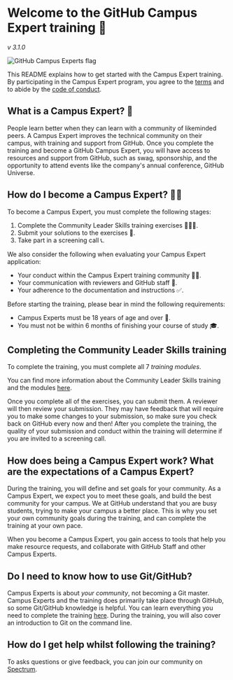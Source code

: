 # Welcome to the GitHub Campus Expert training 🚩
_v 3.1.0_

![GitHub Campus Experts flag](https://user-images.githubusercontent.com/1790822/44468287-dd673f80-a5f2-11e8-864d-2b8632e1bebd.png)


This README explains how to get started with the Campus Expert training. By participating in the Campus Expert program, you agree to the [terms](https://education.github.com/experts/terms) and to abide by the [code of conduct](CODE_OF_CONDUCT.md).

## What is a Campus Expert? 🤔

People learn better when they can learn with a community of likeminded peers. A Campus Expert improves the technical community on their campus, with training and support from GitHub. Once you complete the training and become a GitHub Campus Expert, you will have access to resources and support from GitHub, such as swag, sponsorship, and the opportunity to attend events like the company's annual conference, GitHub Universe.

## How do I become a Campus Expert? 🙋🏽‍

To become a Campus Expert, you must complete the following stages:

1.  Complete the Community Leader Skills training exercises 👨🏿‍🏫.
2.  Submit your solutions to the exercises 📝.
3.  Take part in a screening call 📞.

We also consider the following when evaluating your Campus Expert application:

-   Your conduct within the Campus Expert training community 🙅🏻‍.
-   Your communication with reviewers and GitHub staff 💬.
-   Your adherence to the documentation and instructions ✅.

Before starting the training, please bear in mind the following requirements:

-   Campus Experts must be 18 years of age and over 🚫.
-   You must not be within 6 months of finishing your course of study 🎓.

## Completing the Community Leader Skills training

To complete the training, you must complete all 7 _training modules_.

You can find more information about the Community Leader Skills training and the modules [here](/community-leader-skills).

Once you complete all of the exercises, you can submit them. A reviewer will then review your submission. They may have feedback that will require you to make some changes to your submission, so make sure you check back on GitHub every now and then! After you complete the training, the quality of your submission and conduct within the training will determine if you are invited to a screening call. 

## How does being a Campus Expert work? What are the expectations of a Campus Expert?

During the training, you will define and set goals for your community. As a Campus Expert, we expect you to meet these goals, and build the best community for your campus. We at GitHub understand that you are busy students, trying to make your campus a better place. This is why you set your own community goals during the training, and can complete the training at your own pace.

When you become a Campus Expert, you gain access to tools that help you make resource requests, and collaborate with GitHub Staff and other Campus Experts.

## Do I need to know how to use Git/GitHub?

Campus Experts is about _your community_, not becoming a Git master. Campus Experts and the training does primarily take place through GitHub, so some Git/GitHub knowledge is helpful. You can learn everything you need to complete the training [here](https://lab.github.com). During the training, you will also cover an introduction to Git on the command line. 

## How do I get help whilst following the training?

To asks questions or give feedback, you can join our community on [Spectrum](https://spectrum.chat/githubeducation). 
